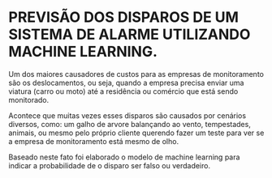 # PREVISÃO DOS DISPAROS DE UM SISTEMA DE ALARME UTILIZANDO MACHINE LEARNING.

Um dos maiores causadores de custos para as empresas de monitoramento são os deslocamentos, ou seja, quando a empresa precisa enviar uma viatura (carro ou moto) até a residência ou comércio que está sendo monitorado.

Acontece que muitas vezes esses disparos são causados por cenários diversos, como: um galho de arvore balançando ao vento, tempestades, animais, ou mesmo pelo próprio cliente querendo fazer um teste para ver se a empresa de monitoramento está mesmo de olho.

Baseado neste fato foi elaborado o modelo de machine learning para indicar a probabilidade de o disparo ser falso ou verdadeiro.
